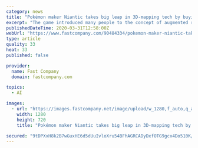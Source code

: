 ```yaml
---
category: news
title: "Pokémon maker Niantic takes big leap in 3D-mapping tech by buying 6D.ai startup"
excerpt: "The game introduced many people to the concept of augmented reality. Now Niantic is buying 6D.ai, a small company with a vaunted technology for mapping the digital world to the real world for AR developers. Niantic has been working on its own 3D-mapping technology, but the addition of 6D.ai’s technology and people could push its efforts far ..."
publishedDateTime: 2020-03-31T12:58:00Z
webUrl: "https://www.fastcompany.com/90484334/pokemon-maker-niantic-takes-big-leap-in-3d-mapping-tech-by-buying-6d-ai-startup?partner=feedburner"
type: article
quality: 33
heat: 33
published: false

provider:
  name: Fast Company
  domain: fastcompany.com

topics:
  - AI

images:
  - url: "https://images.fastcompany.net/image/upload/w_1280,f_auto,q_auto,fl_lossy/wp-cms/uploads/2020/03/p-1-embargo-until-331-at-9am-et-pokemon-maker-niantic-buys-ar-world-mapper-6dai.jpg"
    width: 1280
    height: 720
    title: "Pokémon maker Niantic takes big leap in 3D-mapping tech by buying 6D.ai startup"

secured: "9tDPXxH8k2B7wGuxHE6d5dUuIvloXru54BFhAGRCADyDxfOTG9gcx4Do510K/Sq0z/7KnI89LgNv8yjP0tzyL1e98GTBo+UTNE+CTurliPAQp0YGUBaZYGBC1MuhPi2p6v+gfUzhTnB1yV7BmHzCBRaHIM7/mqYCBlmE/OCqGVa6SnBnIFw0Hq1pXoZPQflIEnu6l78mGmzKJJD4Pl1vW5Wz4tngSQdpuxAk5SXP1DVO+vhnn1NArDnyh0nwU0jAUX2WYE/ao7/BNuq9tNUv/r2/y4rwrFvmbPC+WcdbpOnkPorK3gJGlhFuGkWiLj5M;B9KwmLzrcbToOwEsw+z65A=="
---
```


